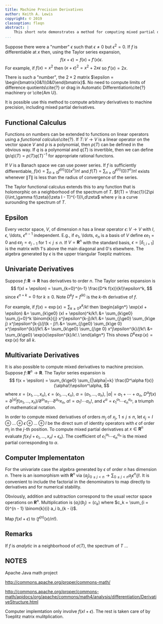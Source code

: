 ```yaml
---
title: Machine Precision Derivatives
author: Keith A. Lewis
copyright: © 2019
classoption: fleqn
abstract: |
	This short note demonstrates a method for computing mixed partial derivatives to machine precision.
...
```


Suppose there were a "number" $\epsilon$ such that $\epsilon\not=0$ but
$\epsilon^2 = 0$. If $f$ is differentiable at $x$ then, using the Taylor
series expansion,
$$
	f(x + \epsilon) = f(x) + f'(x) \epsilon.
$$
For example, if $f(x) = x^2$ then $(x + \epsilon)^2 = x^2 + 2x\epsilon$
so $f'(x) = 2x$.

There is such a "number", the $2\times 2$ matrix $\epsilon =
\begin{bmatrix}0&1\\0&0\end{bmatrix}$.
No need to compute limits of difference quotients\cite{?} or drag in Automatic Differentiation\cite{?} machinery
or \cite{Am U}.

It is possible use this method to compute arbitrary derivatives to machine precision, including
mixed partial derivatives.

## Functional Calculus

Functions on numbers can be extended to functions on linear operators
using a _functional calculus_\cite{?}. If $T\colon V\to V$ is a linear operator
on the vector space $V$ and $p$ is a polynomial, then $p(T)$ can be
defined in the obvious way. If $q$ is a polynomial and $q(T)$ is
invertible, then we can define $(p/q)(T) = p(T)q(T)^{-1}$ for
appropriate rational functons.

If $V$ is a Banach space we can use power series.  If $f$ is sufficiently
differentiable, $f(x) = \sum_{n\ge0} f^{(n)}(0) x^n/n!$ and
$f(T) = \sum_{n\ge0} f^{(n)}(0) T^n/n!$ exists whenever $\|T\|$
is less than the radius of convergence of the series.

The Taylor functional calculus extends this to any function that is
holomorphic on a neighborhood of the spectrum of $T$.
$f(T) = \frac{1}{2\pi i}\int_\gamma f(\zeta)(\zeta I - T)^{-1})\,d\zeta$ where
$\gamma$ is a curve surounding the spectrum of $T$.

## Epsilon

Every vector space, $V$, of dimension $n$ has a linear operator $\epsilon\colon V\to V$
with $I$, $\epsilon$, \ldots, $\epsilon^{n-1}$ independent. E.g., if $e_1$, \ldots, $e_n$
is a basis of $V$ define $\epsilon e_1 = 0$ and $\epsilon e_j = e_{j-1}$ for $1 < j \le n$.
If $V = \mathbf{R}^n$ with the standard basis, $\epsilon = [\delta_{i,i+1}]$ is the matrix with $1$'s above
the main diagonal and $0$'s elsewhere. The algebra generated by $\epsilon$ is the
upper triangular Toepliz matrices.

## Univariate Derivatives

Suppose $f\colon\mathbf{R}\to\mathbf{R}$ has derivatives to order $n$. The Taylor series expansion is
$$
	f(xI + \epsilon) = \sum_{k=0}^{n-1} \frac{D^k f(x)}{k!}\epsilon^k,
$$
since $\epsilon^{n+k} = 0$ for $k\ge 0$. Note $D^k f = f^{(k)}$ is the $k$-th derivative of $f$.

For example, if $f(x) = \exp(x) = \sum_{k\ge0} x^k/k!$ then
\begin{align*}
\exp(xI + \epsilon) &= \sum_{k\ge0} (xI + \epsilon)^k/k!\\
&= \sum_{k\ge0} \sum_{j=0}^k \binom{k}{j} x^j\epsilon^{k-j}/k!\\
&= \sum_{j\ge0} \sum_{k\ge j} x^j\epsilon^{k-j}/j!(k - j)!\\
&= \sum_{j\ge0} \sum_{k\ge 0} x^j\epsilon^{k}/j!k!\\
&= \sum_{k\ge0} \sum_{j\ge 0} x^j\epsilon^{k}/j!k!\\
&= \sum_{k\ge0} \exp(x)\epsilon^{k}/k!.\\
\end{align*}
This shows $D^k\exp(x) = \exp(x)$ for all $k$.


## Multivariate Derivatives

It is also possible to compute mixed derivatives to machine precision.
Suppose $f\colon\mathbf{R}^n\to\mathbf{R}$. The Taylor series expansion is
$$
	f(x + \epsilon) = \sum_{k\ge0} \sum_{|\alpha|=k} \frac{D^\alpha f(x)}{\alpha!}\epsilon^\alpha,
$$
where $x = (x_1,\ldots,x_n)$,
$\epsilon = (\epsilon_1,\ldots,\epsilon_n$),
$\alpha = (\alpha_1, \ldots, \alpha_n)$,
$|\alpha| = \alpha_1 + \cdots + \alpha_n$,
$D^\alpha f(x) = \partial^{|\alpha|}f(x_1,\ldots,x_n)/\partial^{\alpha_1} x_1\cdots\partial^{\alpha_n} x_n$,
$\alpha! = \alpha_1!\cdots\alpha_n!$,
and $\epsilon^\alpha = \epsilon_1^{\alpha_1}\cdots\epsilon_n^{\alpha_n}$,
a triumph of mathematical notation.

In order to compute mixed derivatives of orders $m_j$ of $x_j$, $1\le j
\le n$, let $\epsilon_j = I\oplus\dots\oplus\epsilon\oplus\dots\oplus
I$ be the direct sum of identity operators with $\epsilon$
of order $m_j$ in the $j$-th position. To compute mixed
partial derivatives at $x\in\mathbf{R}^n$ evaluate
$f(x_1 I + \epsilon_1,\ldots,x_n I + \epsilon_n)$. The coefficient of
$\epsilon_1^{\alpha_1}\cdots\epsilon_n^{\alpha_n}$ is the mixed partial
corresponding to $\alpha$.

## Computer Implementaton

For the univariate case the algebra generated by $\epsilon$ of order $n$ has dimension
$n$. There is an isomorphism with $\mathbf{R}^n$ via $(a_j)_{0\le j<n}\to\sum_{0\le j < n} a_j \epsilon^n/j!$.
It is convenient to include the factorial in the denominators to map directly to
derivatives and for numerical stability.

Obviously, addition and subtraction correspond to the usual vector space operations on $\mathbf{R}^n$.
Multiplication is $(a_i)(b_j) = (c_k)$ where $c_k = \sum_{i = 0}^{n - 1} \binom{k}{i} a_i b_{k - i}$.

Map $f(xI + \epsilon)$ to $(f^{(n)}(x)/n!)$.

## Remarks

If $f$ is _analytic_ in a neighborhood of $\sigma(T)$, the spectrum of $T$ ...

## NOTES

Apache Java math project

http://commons.apache.org/proper/commons-math/

http://commons.apache.org/proper/commons-math/apidocs/org/apache/commons/math4/analysis/differentiation/DerivativeStructure.html

Computer implemtation only involve $f(xI + \epsilon)$. The rest is taken care of by Toeplitz matrix mulitplication.
